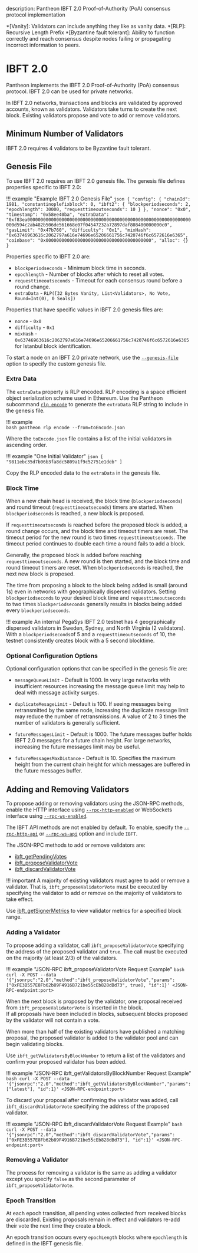 description: Pantheon IBFT 2.0 Proof-of-Authority (PoA) consensus protocol implementation
<!--- END of page meta data -->

*[Vanity]: Validators can include anything they like as vanity data. 
*[RLP]: Recursive Length Prefix
*[Byzantine fault tolerant]: Ability to function correctly and reach consensus despite nodes failing or propagating incorrect information to peers.

# IBFT 2.0

Pantheon implements the IBFT 2.0 Proof-of-Authority (PoA) consensus protocol. IBFT 2.0 can be used for private networks. 

In IBFT 2.0 networks, transactions and blocks are validated by approved accounts, known as validators. 
Validators take turns to create the next block. Existing validators propose and vote to add or remove validators. 

## Minimum Number of Validators 

IBFT 2.0 requires 4 validators to be Byzantine fault tolerant. 

## Genesis File

To use IBFT 2.0 requires an IBFT 2.0 genesis file. The genesis file defines properties specific to IBFT 2.0:

!!! example "Example IBFT 2.0 Genesis File"
    ```json
      {
        "config": {
          "chainId": 1981,
          "constantinoplefixblock": 0,
          "ibft2": {
            "blockperiodseconds": 2,
            "epochlength": 30000,
            "requesttimeoutseconds": 10
          }
        },
        "nonce": "0x0",
        "timestamp": "0x58ee40ba",
        "extraData": "0xf83ea00000000000000000000000000000000000000000000000000000000000000000d594c2ab482b506de561668e07f04547232a72897daf808400000000c0",
        "gasLimit": "0x47b760",
        "difficulty": "0x1",
        "mixHash": "0x63746963616c2062797a616e74696e65206661756c7420746f6c6572616e6365",
        "coinbase": "0x0000000000000000000000000000000000000000",
        "alloc": {}
      }
    ```
    
Properties specific to IBFT 2.0 are:

* `blockperiodseconds` - Minimum block time in seconds. 
* `epochlength` - Number of blocks after which to reset all votes.
* `requesttimeoutseconds` - Timeout for each consensus round before a round change. 
* `extraData` - `RLP([32 Bytes Vanity, List<Validators>, No Vote, Round=Int(0), 0 Seals])`

Properties that have specific values in IBFT 2.0 genesis files are: 

* `nonce` - `0x0`
* `difficulty` - `0x1`
* `mixHash` - `0x63746963616c2062797a616e74696e65206661756c7420746f6c6572616e6365` for Istanbul block identification.

To start a node on an IBFT 2.0 private network, use the [`--genesis-file`](../../../Reference/Pantheon-CLI/Pantheon-CLI-Syntax.md#genesis-file) option to specify the custom genesis file. 

### Extra Data 

The `extraData` property is RLP encoded. RLP encoding is a space efficient object serialization scheme 
used in Ethereum. Use the Pantheon subcommand [`rlp encode`](../../../Reference/Pantheon-CLI/Pantheon-CLI-Subcommands.md#rlp) 
to generate the `extraData` RLP string to include in the genesis file. 

!!! example                                        
    ```bash
    pantheon rlp encode --from=toEncode.json
    ```    

Where the `toEncode.json` file contains a list of the initial validators in ascending order. 

!!! example "One Initial Validator"
    ```json
    [
     "9811ebc35d7b06b3fa8dc5809a1f9c52751e1deb"
    ]
    ``` 

Copy the RLP encoded data to the `extraData` in the genesis file. 

### Block Time 

When a new chain head is received, the block time (`blockperiodseconds`) and round timeout (`requesttimeoutseconds`) 
timers are started. When `blockperiodseconds` is reached, a new block is proposed. 

If `requesttimeoutseconds` is reached before the proposed block is added, a round change occurs, and the block time and 
timeout timers are reset. The timeout period for the new round is two times `requesttimeoutseconds`. The 
timeout period continues to double each time a round fails to add a block. 

Generally, the proposed block is added before reaching `requesttimeoutseconds`. A new round is then started, 
and the block time and round timeout timers are reset. When `blockperiodseconds` is reached, the next new block is proposed. 

The time from proposing a block to the block being added is small (around 1s) even in networks
with geographically dispersed validators. Setting `blockperiodseconds` to your desired block time and `requesttimeoutseconds`
to two times `blockperiodseconds` generally results in blocks being added every `blockperiodseconds`. 

!!! example 
    An internal PegaSys IBFT 2.0 testnet has 4 geographically dispersed validators in Sweden, 
    Sydney, and North Virginia (2 validators). With a `blockperiodseconds`of 5 and a `requesttimeoutseconds` of 10,
    the testnet consistently creates block with a 5 second blocktime. 

### Optional Configuration Options 

Optional configuration options that can be specified in the genesis file are:  

* `messageQueueLimit` - Default is 1000. In very large networks with insufficient resources increasing the message queue limit 
   may help to deal with message activity surges.  
   
* `duplicateMesageLimit` - Default is 100. If seeing messages being retransmitted by the same node, increasing the duplicate message limit 
   may reduce the number of retransmissions. A value of 2 to 3 times the number of validators is generally sufficient.  
   
*  `futureMessagesLimit` - Default is 1000. The future messages buffer holds IBFT 2.0 messages for a future chain height.
    For large networks, increasing the future messages limit may be useful. 

*  `futureMessagesMaxDistance` - Default is 10. Specifies the maximum height from the current chain height 
    for which messages are buffered in the future messages buffer. 

## Adding and Removing Validators

To propose adding or removing validators using the JSON-RPC methods, enable the HTTP interface 
using [`--rpc-http-enabled`](../../../Reference/Pantheon-CLI/Pantheon-CLI-Syntax.md#rpc-http-enabled) or WebSockets interface using 
[`--rpc-ws-enabled`](../../../Reference/Pantheon-CLI/Pantheon-CLI-Syntax.md#rpc-ws-enabled). 

The IBFT API methods are not enabled by default. To enable, specify the [`--rpc-http-api`](../../../Reference/Pantheon-CLI/Pantheon-CLI-Syntax.md#rpc-http-api) 
or [`--rpc-ws-api`](../../../Reference/Pantheon-CLI/Pantheon-CLI-Syntax.md#rpc-ws-api) option and include `IBFT`.

The JSON-RPC methods to add or remove validators are:

* [ibft_getPendingVotes](../../../Reference/Pantheon-API-Methods.md#ibft_getPendingVotes)
* [ibft_proposeValidatorVote](../../../Reference/Pantheon-API-Methods.md#ibft_proposeValidatorVote)
* [ibft_discardValidatorVote](../../../Reference/Pantheon-API-Methods.md#ibft_discardValidatorVote)

!!! important
    A majority of existing validators must agree to add or remove a validator. That is, `ibft_proposeValidatorVote` must be executed by specifying the validator to add or remove on the majority of validators to take effect.

Use [ibft_getSignerMetrics](../Reference/Pantheon-API-Methods.md#ibft_getsignermetrics) to view validator metrics for a specified block range.
    
### Adding a Validator

To propose adding a validator, call `ibft_proposeValidatorVote` specifying the address of the proposed validator and `true`. The call must be executed on the majority (at least 2/3) of the validators.

!!! example "JSON-RPC ibft_proposeValidatorVote Request Example"
    ```bash
    curl -X POST --data '{"jsonrpc":"2.0","method":"ibft_proposeValidatorVote","params":["0xFE3B557E8Fb62b89F4916B721be55cEb828dBd73", true], "id":1}' <JSON-RPC-endpoint:port>
    ``` 

When the next block is proposed by the validator, one proposal received from `ibft_proposeValidatorVote` is inserted in the block.  
If all proposals have been included in blocks, subsequent blocks proposed by the validator will not contain a vote.

When more than half of the existing validators have published a matching proposal, the proposed validator is added to the validator pool and can begin validating blocks. 

Use `ibft_getValidatorsByBlockNumber` to return a list of the validators and confirm your proposed validator has been added. 

!!! example "JSON-RPC ibft_getValidatorsByBlockNumber Request Example"
    ```bash
    curl -X POST --data '{"jsonrpc":"2.0","method":"ibft_getValidatorsByBlockNumber","params":["latest"], "id":1}' <JSON-RPC-endpoint:port>
    ```  
 
To discard your proposal after confirming the validator was added, call `ibft_discardValidatorVote` specifying the address of the proposed validator.

!!! example "JSON-RPC ibft_discardValidatorVote Request Example"
    ```bash
    curl -X POST --data '{"jsonrpc":"2.0","method":"ibft_discardValidatorVote","params":["0xFE3B557E8Fb62b89F4916B721be55cEb828dBd73"], "id":1}' <JSON-RPC-endpoint:port>
    ```
### Removing a Validator

The process for removing a validator is the same as adding a validator except you specify `false` as the second parameter of `ibft_proposeValidatorVote`.

### Epoch Transition

At each epoch transition, all pending votes collected from received blocks are discarded. Existing proposals remain 
in effect and validators re-add their vote the next time they create a block. 

An epoch transition occurs every `epochLength` blocks where `epochlength` is defined in the IBFT genesis file.


